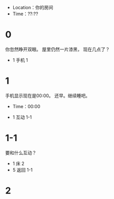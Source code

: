 - Location：你的房间
- Time：??:??

# 0
你忽然睁开双眼。
屋里仍然一片漆黑，
现在几点了？

- 1 手机 1 

# 1
手机显示现在是00:00。
还早。继续睡吧。
- Time：00:00

- 1 互动 1-1

# 1-1
要和什么互动？

- 1 床 2
- 5 返回 1-1

# 2
